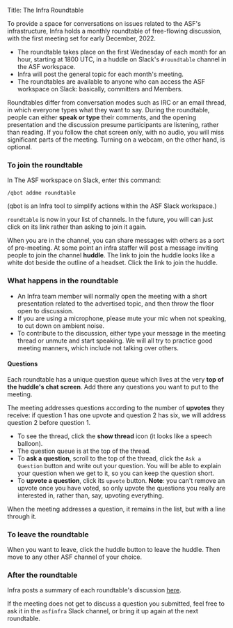 Title: The Infra Roundtable

To provide a space for conversations on issues related to the ASF's infrastructure, Infra holds a monthly roundtable of free-flowing discussion, with the first meeting set for early December, 2022.

  - The roundtable takes place on the first Wednesday of each month for an hour, starting at 1800 UTC, in a huddle on Slack's `#roundtable` channel in the ASF workspace.
  - Infra will post the general topic for each month's meeting.
  - The roundtables are available to anyone who can access the ASF workspace on Slack: basically, committers and Members.

Roundtables differ from conversation modes such as IRC or an email thread, in which everyone types what they want to say. During the roundtable, people can either **speak or type** their comments, and the opening presentation and the discussion presume participants are listening, rather than reading. If you follow the chat screen only, with no audio, you will miss significant parts of the meeting. Turning on a webcam, on the other hand, is optional.

### To join the roundtable

In The ASF workspace on Slack, enter this command:

`/qbot addme roundtable`

(qbot is an Infra tool to simplify actions within the ASF Slack workspace.)

`roundtable` is now in your list of channels. In the future, you will can just click on its link rather than asking to join it again.

When you are in the channel, you can share messages with others as a sort of pre-meeting. At some point an infra staffer will post a message inviting people to join the channel **huddle**. The link to join the huddle looks like a white dot beside the outline of a headset. Click the link to join the huddle.

### What happens in the roundtable

  - An Infra team member will normally open the meeting with a short presentation related to the advertised topic, and then throw the floor open to discussion. 
  - If you are using a microphone, please mute your mic when not speaking, to cut down on ambient noise.
  - To contribute to the discussion, either type your message in the meeting thread or unmute and start speaking. We will all try to practice good meeting manners, which include not talking over others.

#### Questions
Each roundtable has a unique question queue which lives at the very **top of the huddle's chat screen**. Add there any questions you want to put to the meeting. 

The meeting addresses questions according to the number of **upvotes** they receive: if question 1 has one upvote and question 2 has six, we will address question 2 before question 1.
  - To see the thread, click the **show thread** icon (it looks like a speech balloon). 
  - The question queue is at the top of the thread.
  - To **ask a question**, scroll to the top of the thread, click the `Ask a Question` button and write out your question. You will be able to explain your question when we get to it, so you can keep the question short.
  - To **upvote a question**, click its `upvote` button. **Note**: you can't remove an upvote once you have voted, so only upvote the questions you really are interested in, rather than, say, upvoting everything.

When the meeting addresses a question, it remains in the list, but with a line through it.

### To leave the roundtable

When you want to leave, click the huddle button to leave the huddle. Then move to any other ASF channel of your choice.

### After the roundtable

Infra posts a summary of each roundtable's discussion <a href="https://cwiki.apache.org/confluence/display/INFRA/Infra+Roundtable" target="_blank">here</a>.

If the meeting does not get to discuss a question you submitted, feel free to ask it in the `asfinfra` Slack channel, or bring it up again at the next roundtable. 
